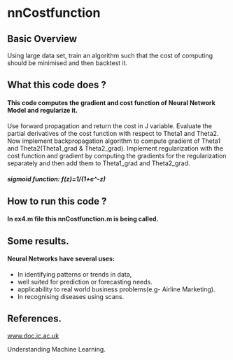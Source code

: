 # nnCostfunction
## Basic Overview
Using large data set, train an algorithm such that the cost of computing should be minimised and then backtest it. 

## What this code does ?
#### This code computes the gradient and cost function of Neural Network Model and regularize it.
Use forward propagation and return the cost in J variable.
Evaluate the partial derivatives of  the cost function with respect to Theta1 and Theta2.
Now implement backpropagation algorithm to compute gradient of Theta1 and Theta2(Theta1_grad & Theta2_grad).
Implement regularization with the cost function and gradient by computing the gradients for the regularization separately and then add them to Theta1_grad and Theta2_grad.
##### sigmoid function: f(z)=1/(1+e^-z)

## How to run this code ?
#### In ex4.m file this nnCostfunction.m is being called. 

## Some results.
#### Neural Networks have several uses: 
- In identifying patterns or trends in data,
- well suited for prediction or forecasting needs.
- applicability to real world business problems(e.g- Airline Marketing).
- In recognising diseases using scans.

## References.
www.doc.ic.ac.uk

Understanding Machine Learning.

